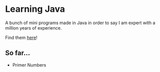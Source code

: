 # Learning Java

A bunch of mini programs made in Java in order to say I am expert with a million years of experience.

Find them [here](src/main/java/kv/miniPrograms)!

## So far...

- Primer Numbers
